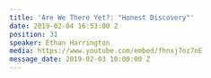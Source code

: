 ```yaml
---
title: 'Are We There Yet?: "Honest Discovery"'
date: 2019-02-04 16:53:00 Z
position: 31
speaker: Ethan Harrington
media: https://www.youtube.com/embed/fhnxj7oz7nE
message_date: 2019-02-03 10:00:00 Z
---
```


